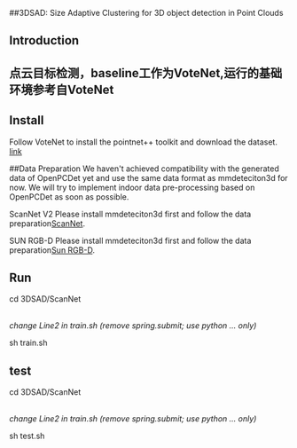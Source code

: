 ##3DSAD: Size Adaptive Clustering for 3D object detection in Point Clouds
 

## Introduction
点云目标检测，baseline工作为VoteNet,运行的基础环境参考自VoteNet
------

 

## Install

Follow VoteNet to install the pointnet++ toolkit and download the dataset. [link](https://github.com/facebookresearch/votenet)

##Data Preparation
We haven't achieved compatibility with the generated data of OpenPCDet yet and use the same data format as mmdeteciton3d for now. We will try to implement indoor data pre-processing based on OpenPCDet as soon as possible.

ScanNet V2
Please install mmdeteciton3d first and follow the data preparation[ScanNet](https://github.com/open-mmlab/mmdetection3d/blob/master/data/scannet/README.md/).  

SUN RGB-D
Please install mmdeteciton3d first and follow the data preparation[Sun RGB-D](https://github.com/open-mmlab/mmdetection3d/blob/master/data/sunrgbd/README.md/).  

## Run

cd  3DSAD/ScanNet

​   
​    *change Line2 in train.sh (remove spring.submit; use python ... only)*

sh train.sh

## test

cd  3DSAD/ScanNet

​   
​    *change Line2 in train.sh (remove spring.submit; use python ... only)*

sh test.sh


